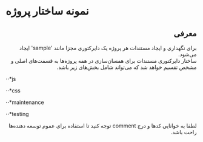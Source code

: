 # نمونه ساختار پروژه

<h2 lang="fa" dir="rtl" align="right">معرفی</h2>
<p lang="fa" dir="rtl" align="right">
برای نگهداری و ایجاد مستندات هر پروژه یک دایرکتوری مجزا مانند 'sample' ایجاد می‌شود.
 <br/>
ساختار دایرکتوری مستندات برای همسان‌سازی در همه پروژه‌ها به قسمت‌های اصلی و مشخص تقسیم خواهد شد که می‌تواند شامل بخش‌های زیر باشد.
</p> 

⋅⋅*js

⋅⋅*css

⋅⋅*maintenance

⋅⋅*testing
 
 <p lang="fa" dir="rtl" align="right">
لطفا به خوانایی‌ کدها و درج comment توجه کنید تا استفاده برای عموم توسعه دهنده‌ها راحت باشد.  
 </p>

